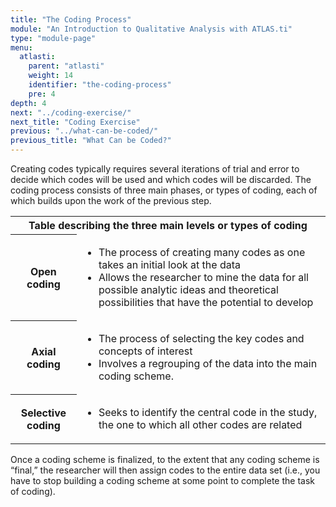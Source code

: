 ```yaml
---
title: "The Coding Process"
module: "An Introduction to Qualitative Analysis with ATLAS.ti"
type: "module-page"
menu:
  atlasti:
    parent: "atlasti"
    weight: 14
    identifier: "the-coding-process"
    pre: 4
depth: 4
next: "../coding-exercise/"
next_title: "Coding Exercise"
previous: "../what-can-be-coded/"
previous_title: "What Can be Coded?"
---
```

<div class="atlasti"><div class="pageblock"><p>Creating codes typically requires several iterations of trial and error to decide which codes will be used and which codes will be discarded. The coding process consists of three main phases, or types of coding, each of which builds upon the work of the previous step.</p>
</div><div class="pageblock"><p>
</p><table>
<thead>
</thead><tbody>
<tr>
<th class="th0" colspan="2">Table describing the three main levels or types of coding </th>
</tr>
<tr>
<th class="th2">Open coding</th>
<td><ul>
<li>The process of creating   many codes as one takes an initial look at the data</li>
<li>Allows the researcher   to mine the data for all possible analytic ideas and theoretical   possibilities that have the potential to develop</li>
</ul></td>
</tr>
<tr>
<th class="th2">Axial coding</th>
<td><ul>
<li>The process of   selecting the key codes and concepts of interest </li>
<li>Involves a regrouping   of the data into the main coding scheme.</li>
</ul></td>
</tr>
<tr>
<th class="th2">Selective coding</th>
<td><ul>
<li>Seeks to identify the central code in the   study, the one to which all other codes are related</li>
</ul></td>
</tr>
</tbody>
</table>
</div><div class="pageblock"><p>Once a coding scheme is finalized, to the extent that any coding scheme is “final,” the researcher will then assign codes to the entire data set (i.e., you have to stop building a coding scheme at some point to complete the task of coding).</p>
</div></div>